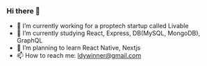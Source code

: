 ### Hi there 👋

- 🔭 I’m currently working for a proptech startup called Livable
- 🌱 I’m currently studying React, Express, DB(MySQL, MongoDB), GraphQL
- 🐶 I’m planning to learn React Native, Nextjs
- 📫 How to reach me: ldywinner@gmail.com

<!--START_SECTION:waka-->
<!--END_SECTION:waka-->

